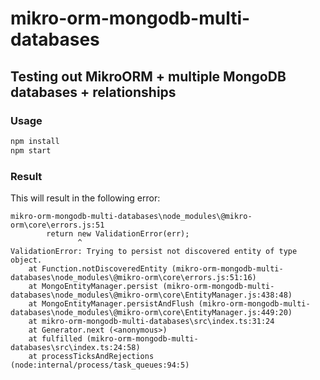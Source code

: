 # mikro-orm-mongodb-multi-databases
## Testing out MikroORM + multiple MongoDB databases + relationships

### Usage
```bash
npm install
npm start
```

### Result
This will result in the following error:
```
mikro-orm-mongodb-multi-databases\node_modules\@mikro-orm\core\errors.js:51
        return new ValidationError(err);
               ^
ValidationError: Trying to persist not discovered entity of type object.
    at Function.notDiscoveredEntity (mikro-orm-mongodb-multi-databases\node_modules\@mikro-orm\core\errors.js:51:16)
    at MongoEntityManager.persist (mikro-orm-mongodb-multi-databases\node_modules\@mikro-orm\core\EntityManager.js:438:48)
    at MongoEntityManager.persistAndFlush (mikro-orm-mongodb-multi-databases\node_modules\@mikro-orm\core\EntityManager.js:449:20)
    at mikro-orm-mongodb-multi-databases\src\index.ts:31:24
    at Generator.next (<anonymous>)
    at fulfilled (mikro-orm-mongodb-multi-databases\src\index.ts:24:58)
    at processTicksAndRejections (node:internal/process/task_queues:94:5)
```
